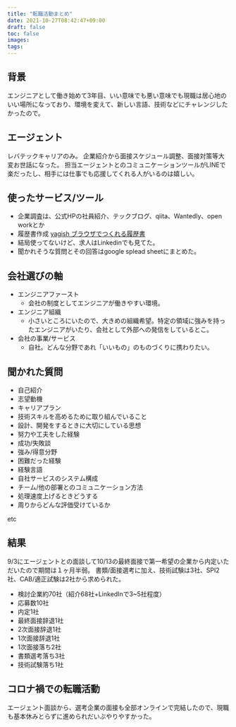 ```yaml
---
title: "転職活動まとめ"
date: 2021-10-27T08:42:47+09:00
draft: false
toc: false
images:
tags:
---
```


## 背景

エンジニアとして働き始めて3年目、いい意味でも悪い意味でも現職は居心地のいい場所になっており、環境を変えて、新しい言語、技術などにチャレンジしたかったので。

## エージェント

レバテックキャリアのみ。
企業紹介から面接スケジュール調整、面接対策等大変お世話になった。
担当エージェントとのコミュニケーションツールがLINEで楽だったし、相手には仕事でも応援してくれる人がいるのは嬉しい。


## 使ったサービス/ツール

- 企業調査は、公式HPの社員紹介、テックブログ、qiita、Wantedly、open workとか
- 履歴書作成 [yagish ブラウザでつくれる履歴書](https://rirekisho.yagish.jp/)
- 結局使ってないけど、求人はLinkedinでも見てた。
- 聞かれそうな質問とその回答はgoogle splead sheetにまとめた。

## 会社選びの軸

- エンジニアファースト
    - 会社の制度としてエンジニアが働きやすい環境。
- エンジニア組織
    - 小さいところにいたので、大きめの組織希望。特定の領域に強みを持ったエンジニアがいたり、会社として外部への発信をしているとこ。
- 会社の事業/サービス
    - 自社。どんな分野であれ「いいもの」のものづくりに携わりたい。

## 聞かれた質問

- 自己紹介
- 志望動機
- キャリアプラン
- 技術スキルを高めるために取り組んでいること
- 設計、開発をするときに大切にしている思想
- 努力や工夫をした経験
- 成功/失敗談
- 強み/得意分野
- 困難だった経験
- 経験言語
- 自社サービスのシステム構成
- チーム/他の部署とのコミュニケーション方法
- 処理速度上げるときどうする
- 周りからどんな評価受けているか

etc

## 結果

9/3にエージェントとの面談して10/13の最終面接で第一希望の企業から内定いただいたので期間は１ヶ月半弱。
書類/面接選考に加え、技術試験は3社、SPI2社、CAB/適正試験は2社から求められた。

- 検討企業約70社（紹介68社+LinkedInで3~5社程度）
- 応募数10社
- 内定1社
- 最終面接辞退1社
- 2次面接辞退1社
- 1次面接辞退1社
- 1次面接落ち2社
- 書類選考落ち3社
- 技術試験落ち1社

## コロナ禍での転職活動

エージェント面談から、選考企業の面接も全部オンラインで完結したので、現職も基本休みとらずに進められだいぶやりやすかった。
